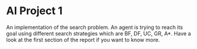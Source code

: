 # AI Project 1
An implementation of the search problem. An agent is trying to reach its goal using different search strategies which are BF, DF, UC, GR, A*. Have a look at the first section of the report if you want to know more.
